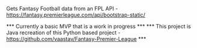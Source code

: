 Gets Fantasy Football data from an FPL API - https://fantasy.premierleague.com/api/bootstrap-static/

*** Currently a basic MVP that is a work in progress ***
*** This project is Java recreation of this Python based project - https://github.com/vaastav/Fantasy-Premier-League ***
